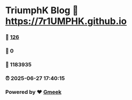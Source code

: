 # TriumphK Blog :link: https://7r1UMPHK.github.io 
### :page_facing_up: [126](https://7r1UMPHK.github.io/tag.html) 
### :speech_balloon: 0 
### :hibiscus: 1183935 
### :alarm_clock: 2025-06-27 17:40:15 
### Powered by :heart: [Gmeek](https://github.com/Meekdai/Gmeek)
